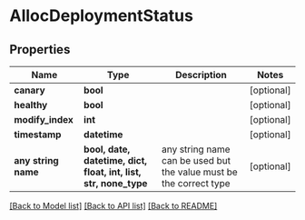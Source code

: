# AllocDeploymentStatus


## Properties
Name | Type | Description | Notes
------------ | ------------- | ------------- | -------------
**canary** | **bool** |  | [optional] 
**healthy** | **bool** |  | [optional] 
**modify_index** | **int** |  | [optional] 
**timestamp** | **datetime** |  | [optional] 
**any string name** | **bool, date, datetime, dict, float, int, list, str, none_type** | any string name can be used but the value must be the correct type | [optional]

[[Back to Model list]](../README.md#documentation-for-models) [[Back to API list]](../README.md#documentation-for-api-endpoints) [[Back to README]](../README.md)



